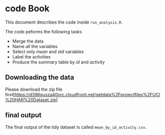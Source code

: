 # code Book

This document describes the code inside `run_analysis.R`.

The code peforms the following tasks

* Merge the data
* Name all the variables
* Select only _mean_ and _std_ variables
* Label the activities
* Produce the summary table by _id_ and _activity_


## Downloading the data

Please download the zip file first[https://d396qusza40orc.cloudfront.net/getdata%2Fprojectfiles%2FUCI%20HAR%20Dataset.zip] 

## final output

The final output of the tidy dataset is called `mean_by_id_activity.csv`.
